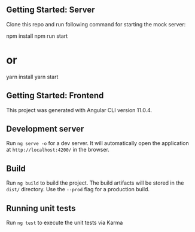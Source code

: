 
## Getting Started: Server

Clone this repo and run following command for starting the mock server:

npm install
npm run start
# or
yarn install
yarn start

## Getting Started: Frontend

This project was generated with Angular CLI version 11.0.4.

## Development server

Run `ng serve -o` for a dev server. It will automatically open the application at `http://localhost:4200/` in the browser.

## Build

Run `ng build` to build the project. The build artifacts will be stored in the `dist/` directory. Use the `--prod` flag for a production build.

## Running unit tests

Run `ng test` to execute the unit tests via Karma